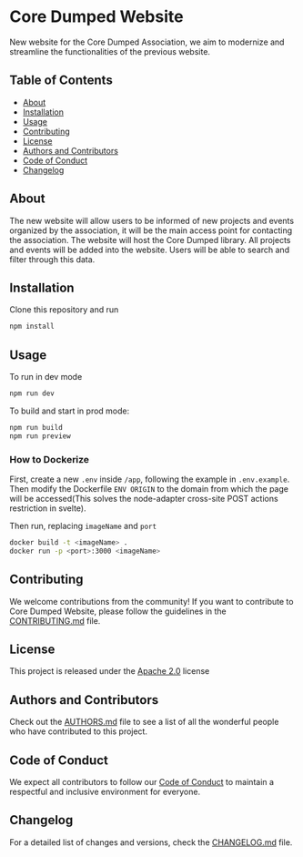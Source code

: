 # Core Dumped Website

New website for the Core Dumped Association, we aim to modernize and streamline the functionalities of the previous website.

## Table of Contents

- [About](#about)
- [Installation](#installation)
- [Usage](#usage)
- [Contributing](#contributing)
- [License](#license)
- [Authors and Contributors](#authors-and-contributors)
- [Code of Conduct](#code-of-conduct)
- [Changelog](#changelog)

## About

The new website will allow users to be informed of new projects and events organized by the association, it will be the main access point for contacting the association.
The website will host the Core Dumped library.
All projects and events will be added into the website. Users will be able to search and filter through this data.

## Installation

Clone this repository and run

```bash
npm install
```

## Usage

To run in dev mode

```bash
npm run dev
```

To build and start in prod mode:

```bash
npm run build
npm run preview
```

### How to Dockerize

First, create a new `.env` inside `/app`, following the example in `.env.example`.
Then modify the Dockerfile `ENV ORIGIN` to the domain from which the page will be accessed(This solves the node-adapter cross-site POST actions restriction in svelte).

Then run, replacing `imageName` and `port`
```bash
docker build -t <imageName> .
docker run -p <port>:3000 <imageName>
```

## Contributing

We welcome contributions from the community! If you want to contribute to Core Dumped Website, please follow the guidelines in the [CONTRIBUTING.md](CONTRIBUTING.md) file.

## License

This project is released under the [Apache 2.0](LICENSE) license

## Authors and Contributors

Check out the [AUTHORS.md](AUTHORS.md) file to see a list of all the wonderful people who have contributed to this project.

## Code of Conduct

We expect all contributors to follow our [Code of Conduct](CODE_OF_CONDUCT.md) to maintain a respectful and inclusive environment for everyone.

## Changelog

For a detailed list of changes and versions, check the [CHANGELOG.md](CHANGELOG.md) file.
